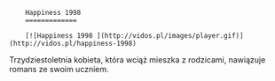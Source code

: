 
        Happiness 1998 
        =============
        
        [![Happiness 1998 ](http://vidos.pl/images/player.gif)](http://vidos.pl/happiness-1998)
        
        
 Trzydziestoletnia kobieta, która wciąż mieszka z rodzicami, nawiązuje romans ze swoim uczniem.
    